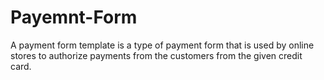 # Payemnt-Form

A payment form template is a type of payment form that is used by online stores to authorize payments from the customers from the given credit card.
